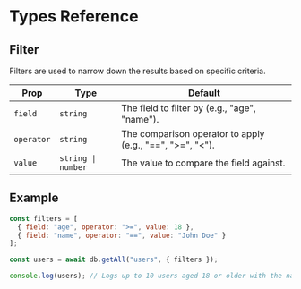 # Types Reference

## Filter

Filters are used to narrow down the results based on specific criteria.

| Prop       | Type     | Default                                                               |
|------------|----------|-----------------------------------------------------------------------|
| `field`    | `string` | The field to filter by (e.g., "age", "name").   |
| `operator` | `string` | The comparison operator to apply (e.g., "==", ">=", "<"). |
| `value`    | `string \| number`    | The value to compare the field against.       |


## Example
```js
const filters = [
  { field: "age", operator: ">=", value: 18 },
  { field: "name", operator: "==", value: "John Doe" }
];

const users = await db.getAll("users", { filters });

console.log(users); // Logs up to 10 users aged 18 or older with the name "John Doe"
```
